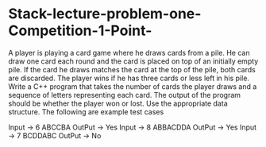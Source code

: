 # Stack-lecture-problem-one-Competition-1-Point-
A player is playing a card game where he draws cards from a pile. He can draw one card each round and the card is placed on top of an initially empty pile. If the card he draws matches the card at the top of the pile, both cards are discarded. The player wins if he has three cards or less left in his pile. Write a C++ program that takes the number of cards the player draws and a sequence of letters representing each card. The output of the program should be whether the player won or lost. Use the appropriate data structure. The following are example test cases

Input ->  6   ABCCBA      OutPut ->  Yes
Input ->  8   ABBACDDA    OutPut ->  Yes
Input ->  7   BCDDABC     OutPut ->  No
